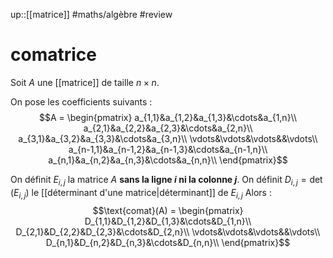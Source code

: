 up::[[matrice]]
#maths/algèbre #review 
# comatrice
Soit $A$ une [[matrice]] de taille $n\times n$.

On pose les coefficients suivants :
$$A = \begin{pmatrix}
a_{1,1}&a_{1,2}&a_{1,3}&\cdots&a_{1,n}\\
a_{2,1}&a_{2,2}&a_{2,3}&\cdots&a_{2,n}\\
a_{3,1}&a_{3,2}&a_{3,3}&\cdots&a_{3,n}\\
\vdots&\vdots&\vdots&&\vdots\\
a_{n-1,1}&a_{n-1,2}&a_{n-1,3}&\cdots&a_{n-1,n}\\
a_{n,1}&a_{n,2}&a_{n,3}&\cdots&a_{n,n}\\
\end{pmatrix}$$

On définit $E_{i,j}$ la matrice $A$ **sans la ligne $i$ ni la colonne $j$**.
On définit $D_{i,j} = \det(E_{i,j})$ le [[déterminant d'une matrice|déterminant]] de $E_{i,j}$
Alors : 
$$\text{comat}(A) = \begin{pmatrix}
D_{1,1}&D_{1,2}&D_{1,3}&\cdots&D_{1,n}\\
D_{2,1}&D_{2,2}&D_{2,3}&\cdots&D_{2,n}\\
\vdots&\vdots&\vdots&&\vdots\\
D_{n,1}&D_{n,2}&D_{n,3}&\cdots&D_{n,n}\\
\end{pmatrix}$$

